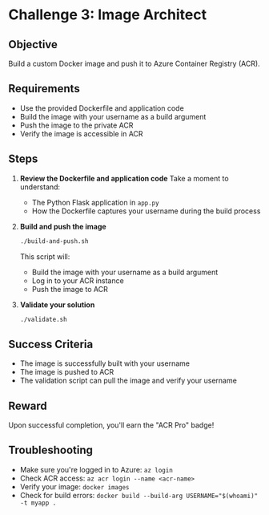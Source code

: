 # Challenge 3: Image Architect

## Objective
Build a custom Docker image and push it to Azure Container Registry (ACR).

## Requirements
- Use the provided Dockerfile and application code
- Build the image with your username as a build argument
- Push the image to the private ACR
- Verify the image is accessible in ACR

## Steps

1. **Review the Dockerfile and application code**
   Take a moment to understand:
   - The Python Flask application in `app.py`
   - How the Dockerfile captures your username during the build process

2. **Build and push the image**
   ```bash
   ./build-and-push.sh
   ```
   
   This script will:
   - Build the image with your username as a build argument
   - Log in to your ACR instance
   - Push the image to ACR

3. **Validate your solution**
   ```bash
   ./validate.sh
   ```

## Success Criteria
- The image is successfully built with your username
- The image is pushed to ACR
- The validation script can pull the image and verify your username

## Reward
Upon successful completion, you'll earn the "ACR Pro" badge!

## Troubleshooting
- Make sure you're logged in to Azure: `az login`
- Check ACR access: `az acr login --name <acr-name>`
- Verify your image: `docker images`
- Check for build errors: `docker build --build-arg USERNAME="$(whoami)" -t myapp .`
